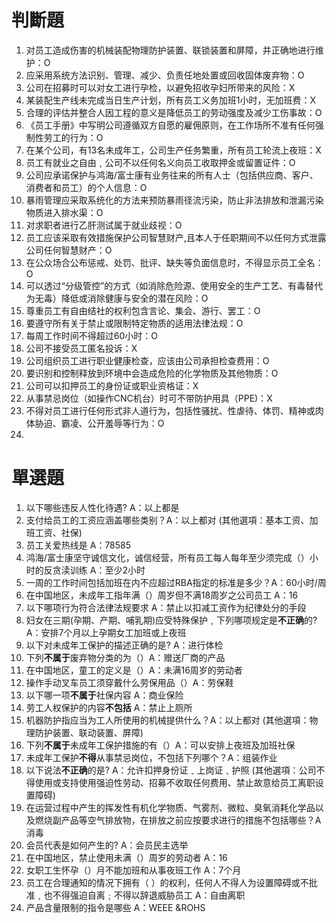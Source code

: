 # 判斷題
1. 对员工造成伤害的机械装配物理防护装置、联锁装置和屏障，并正确地进行维护：O
2. 应采用系统方法识别、管理、减少、负责任地处置或回收固体废弃物：O
3. 公司在招募时可以对女工进行孕检，以避免招收孕妇所带来的风险：X
4. 某装配生产线未完成当日生产计划，所有员工义务加班1小时，无加班费：X
5. 合理的评估并整合人因工程的意义是降低员工的劳动强度及减少工伤事故：O
6. 《员工手册》中写明公司遵循双方自愿的雇佣原则，在工作场所不准有任何强制性劳工的行为：O
7. 在某个公司，有13名未成年工，公司生产任务繁重，所有员工轮流上夜班：X
8. 员工有就业之自由﹐公司不以任何名义向员工收取押金或留置证件：O
9. 公司应承诺保护与鸿海/富士康有业务往来的所有人士（包括供应商、客户、消费者和员工）的个人信息：O
10. 暴雨管理应采取系统化的方法来预防暴雨径流污染，防止非法排放和泄漏污染物质进入排水渠：O
11. 对求职者进行乙肝测试属于就业歧视：O
12. 员工应该采取有效措施保护公司智慧财产,且本人于任职期间不以任何方式泄露公司任何智慧财产：O
13. 在公众场合公布惩戒、处罚、批评、缺失等负面信息时，不得显示员工全名：O
14. 可以透过“分级管控”的方式（如消除危险源、使用安全的生产工艺、有毒替代为无毒）降低或消除健康与安全的潜在风险：O
15. 尊重员工有自由结社的权利包含言论、集会、游行、罢工：O
16. 要遵守所有关于禁止或限制特定物质的适用法律法规：O
17. 每周工作时间不得超过60小时：O
18. 公司不接受员工匿名投诉：X
19. 公司组织员工进行职业健康检查，应该由公司承担检查费用：O
20. 要识别和控制释放到环境中会造成危险的化学物质及其他物质：O
21. 公司可以扣押员工的身份证或职业资格证：X
22. 从事禁忌岗位（如操作CNC机台）时可不带防护用具（PPE)：X
23. 不得对员工进行任何形式非人道行为，包括性骚扰、性虐待、体罚、精神或肉体胁迫、霸凌、公开羞辱等行为：O
24. 

# 單選題
1. 以下哪些违反人性化待遇? A：以上都是
2. 支付给员工的工资应涵盖哪些类别？A：以上都对 (其他選項：基本工资、加班工资、社保)
3. 员工关爱热线是 A：78585
4. 鸿海/富士康坚守诚信文化，诚信经营，所有员工每人每年至少须完成（）小时的反贪渎训练 A：至少2小时
5. 一周的工作时间包括加班在内不应超过RBA指定的标准是多少？A：60小时/周
6. 在中国地区，未成年工指年满（）周岁但不满18周岁之公司员工 A：16
7. 以下哪项行为符合法律法规要求 A：禁止以扣减工资作为纪律处分的手段
8. 妇女在三期(孕期、产期、哺乳期)应受特殊保护﹐下列哪项规定是**不正确**的? A：安排7个月以上孕期女工加班或上夜班
9. 以下对未成年工保护的描述正确的是? A：进行体检
10. 下列**不属于**废弃物分类的为（）A：赠送厂商的产品
11. 在中国地区，童工的定义是（）A：未满16周岁的劳动者
12. 操作手动叉车员工须穿戴什么劳保用品（）A：劳保鞋
13. 以下哪一项**不属于**社保内容 A：商业保险
14. 劳工人权保护的内容**不包括** A：禁止上厕所
15. 机器防护指应当为工人所使用的机械提供什么？A：以上都对 (其他選項：物理防护装置、联动装置、屏障)
16. 下列**不属于**未成年工保护措施的有（）A：可以安排上夜班及加班社保
17. 未成年工保护**不得**从事禁忌岗位，不包括下列哪个？A：组装作业
18. 以下说法**不正确**的是? A：允许扣押身份证﹑上岗证﹑护照 (其他選項：公司不得使用或支持使用强迫性劳动、招募不收取任何费用、禁止故意给员工离职设置障碍)
19. 在运营过程中产生的挥发性有机化学物质、气雾剂、微粒、臭氧消耗化学品以及燃烧副产品等空气排放物，在排放之前应按要求进行的措施不包括哪些？A消毒
20. 会员代表是如何产生的? A：会员民主选举
21. 在中国地区，禁止使用未满（）周岁的劳动者 A：16
22. 女职工生怀孕（）月不能加班和从事夜班工作 A：7个月
23. 员工在合理通知的情况下拥有（ ）的权利，任何人不得人为设置障碍或不批准﹐也不得强迫自离﹔不得以辞退威胁员工 A：自由离职
24. 产品含量限制的指令是哪些 A：WEEE &ROHS
